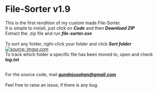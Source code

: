 # File-Sorter v1.9

This is the first rendition of my custom made File-Sorter.<br> 
It is simple to install, just click on <b><i>Code</b></i> and then <b><i>Download ZIP</b></i><br> 
Extract the .zip file and run <b><i>file-sorter.exe</b></i>
<br><br>
To sort any folder, right-click your folder and click <b><i>Sort folder</b></i><br>
<a href="https://imgur.com/jKwuqbt"><img src="https://i.imgur.com/jKwuqbt.png" title="source: imgur.com" /></a><br>
To track which folder a specific file has been moved to, open and check <b><i>log.txt</b></i>

<br>For the source code, mail <i><b>gundojusohan@gmail.com</b></i><br>
<br>Feel free to raise an issue, if there is any bug.
